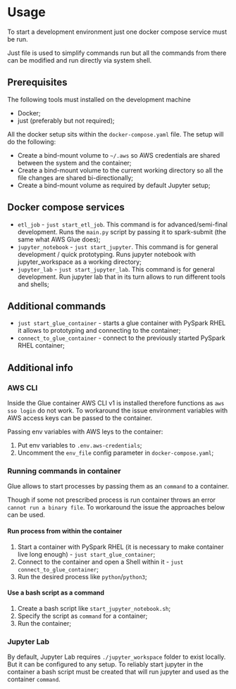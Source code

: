 # Usage

To start a development environment just one docker compose service must be run.

Just file is used to simplify commands run but all the commands from there can be modified and run directly via system shell.

## Prerequisites

The following tools must installed on the development machine

- Docker;
- just (preferably but not required);

All the docker setup sits within the `docker-compose.yaml` file. The setup will do the following:

- Create a bind-mount volume to `~/.aws` so AWS credentials are shared between the system and the container;
- Create a bind-mount volume to the current working directory so all the file changes are shared bi-directionally;
- Create a bind-mount volume as required by default Jupyter setup;

## Docker compose services

- `etl_job` - `just start_etl_job`. This command is for advanced/semi-final development. Runs the `main.py` script by passing it to spark-submit (the same what AWS Glue does);
- `jupyter_notebook` - `just start_jupyter`. This command is for general development / quick prototyping. Runs jupyter notebook with jupyter_workspace as a working directory;
- `jupyter_lab` - `just start_jupyter_lab`. This command is for general development. Run jupyter lab that in its turn allows to run different tools and shells;

## Additional commands

- `just start_glue_container` - starts a glue container with PySpark RHEL it allows to prototyping and connecting to the container;
- `connect_to_glue_container` - connect to the previously started PySpark RHEL container;

## Additional info

### AWS CLI

Inside the Glue container AWS CLI v1 is installed therefore functions as `aws sso login` do not work.
To workaround the issue environment variables with AWS access keys can be passed to the container.

Passing env variables with AWS leys to the container:

1. Put env variables to `.env.aws-credentials`;
2. Uncomment the `env_file` config parameter in `docker-compose.yaml`;

### Running commands in container

Glue allows to start processes by passing them as an `command` to a container.

Though if some not prescribed process is run container throws an error `cannot run a binary file`. To workaround the issue the approaches below can be used.

#### Run process from within the container

1. Start a container with PySpark RHEL (it is necessary to make container live long enough) - `just start_glue_container`;
2. Connect to the container and open a Shell within it - `just connect_to_glue_container`;
3. Run the desired process like `python`/`python3`;

#### Use a bash script as a command

1. Create a bash script like `start_jupyter_notebook.sh`;
2. Specify the script as `command` for a container;
3. Run the container;

### Jupyter Lab

By default, Jupyter Lab requires `./jupyter_workspace` folder to exist locally. But it can be configured to any setup.
To reliably start jupyter in the container a bash script must be created that will run jupyter and used as the container `command`.
